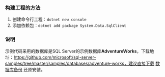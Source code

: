 ### 构建工程的方法

1. 创建命令行工程：`dotnet new console`
2. 添加依赖包：`dotnet add package System.Data.SqlClient`

### 说明

示例代码采用的数据库是SQL Server的示例数据库**AdventureWorks**，下载地址：https://github.com/microsoft/sql-server-samples/tree/master/samples/databases/adventure-works，建议直接下载 [数据库备份](https://github.com/Microsoft/sql-server-samples/releases/tag/adventureworks) 还原安装。